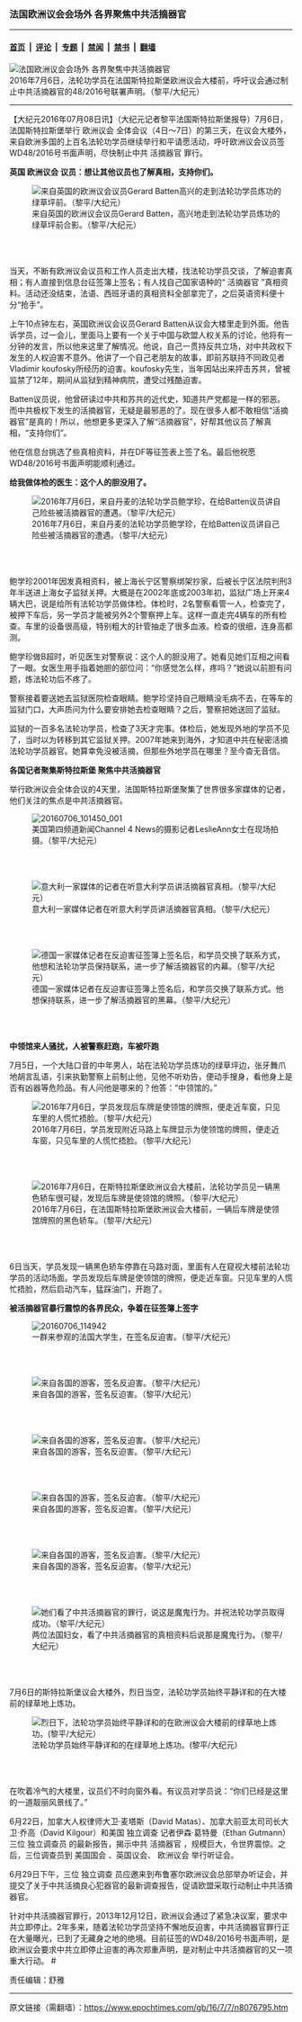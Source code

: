 ### 法国欧洲议会会场外 各界聚焦中共活摘器官

---

#### [首页](../../../..?n8076795) &nbsp;|&nbsp; [评论](../../../../../epoch-comment?n8076795) &nbsp;|&nbsp; [专题](../../../../../epoch-special?n8076795) &nbsp;|&nbsp; [禁闻](../../../../../epoch-news?n8076795) &nbsp;|&nbsp; [禁书](../../../../../books?n8076795) &nbsp;|&nbsp; [翻墙](https://github.com/gfw-breaker/nogfw/blob/master/README.md?n8076795)


<div><img alt="法国欧洲议会会场外 各界聚焦中共活摘器官" class="attachment-djy_600_400 size-djy_600_400 wp-post-image" src="https://i.epochtimes.com/assets/uploads/2016/07/20160706_180350-450x253-1.jpg"/>
<div class="caption">
 2016年7月6日，法轮功学员在法国斯特拉斯堡欧洲议会大楼前，呼吁议会通过制止中共活摘器官的48/2016号联署声明。（黎平/大纪元）
</div></div><hr/><div class="post_content" id="artbody" itemprop="articleBody">
 <!-- article content begin -->
 <p>
  【大纪元2016年07月08日讯】（大纪元记者黎平法国斯特拉斯堡报导）7月6日，法国斯特拉斯堡举行
  <ok href="https://www.epochtimes.com/gb/tag/%E6%AC%A7%E6%B4%B2%E8%AE%AE%E4%BC%9A.html">
   欧洲议会
  </ok>
  全体会议（4日～7日）的第三天，在议会大楼外，来自欧洲多国的上百名法轮功学员继续举行和平请愿活动，呼吁欧洲议会议员签WD48/2016号书面声明，尽快制止中共
  <ok href="https://www.epochtimes.com/gb/tag/%E6%B4%BB%E6%91%98%E5%99%A8%E5%AE%98.html">
   活摘器官
  </ok>
  罪行。
 </p>
 <p>
  <strong>
   英国
   <ok href="https://www.epochtimes.com/gb/tag/%E6%AC%A7%E6%B4%B2%E8%AE%AE%E4%BC%9A.html">
    欧洲议会
   </ok>
   议员：想让其他议员也了解真相，支持你们。
  </strong>
 </p>
 <figure aria-describedby="caption-attachment-8076863" class="wp-caption aligncenter" id="attachment_8076863" style="width: 450px">
  <ok href=" https://i.epochtimes.com/assets/uploads/2016/07/20160706_101226-450x253.jpg" rel="noreferrer noopener" target="_blank">
   <img alt="来自英国的欧洲议会议员Gerard Batten高兴的走到法轮功学员炼功的绿草坪前。（黎平/大纪元）" class="wp-image-8076863 size-medium" src="https://i.epochtimes.com/assets/uploads/2016/07/20160706_101226-450x253.jpg"/>
  </ok>
  <br/><figcaption class="wp-caption-text" id="caption-attachment-8076863">
   来自英国的欧洲议会议员Gerard Batten，高兴地走到法轮功学员炼功的绿草坪前合影。（黎平/大纪元）
  </figcaption><br/>
 </figure><br/>
 <p>
  当天，不断有欧洲议会议员和工作人员走出大楼，找法轮功学员交谈，了解迫害真相；有人直接到信息台征签簿上签名；有人找自己国家语种的“
  <ok href="https://www.epochtimes.com/gb/tag/%E6%B4%BB%E6%91%98%E5%99%A8%E5%AE%98.html">
   活摘器官
  </ok>
  ”真相资料。活动还没结束，法语、西班牙语的真相资料全部拿完了，之后英语资料便十分“抢手”。
 </p>
 <p>
  上午10点钟左右，英国欧洲议会议员Gerard Batten从议会大楼里走到外面。他告诉学员，过一会儿，里面马上要有一个关于中国与欧盟人权关系的讨论，他将有一分钟的发言，所以他来这里了解情况。他说，自己一贯持反共立场，对中共政权下发生的人权迫害不意外。他讲了一个自己老朋友的故事，即前苏联持不同政见者Vladimir koufosky所经历的迫害。koufosky先生，当年因站出来抨击苏共，曾被监禁了12年，期间从监狱到精神病院，遭受过残酷迫害。
 </p>
 <p>
  Batten议员说，他曾研读过中共和苏共的近代史，知道共产党都是一样的邪恶。而中共极权下发生的活摘器官，无疑是最邪恶的了。现在很多人都不敢相信“活摘器官”是真的！所以，他想更多更深入了解“活摘器官”，好帮其他议员了解真相，“支持你们”。
 </p>
 <p>
  他在信息台挑选了些真相资料，并在DF等征签表上签了名。最后他祝愿WD48/2016号书面声明能顺利通过。
 </p>
 <p>
  <strong>
   给我做体检的医生：这个人的胆没用了。
  </strong>
 </p>
 <figure aria-describedby="caption-attachment-8076888" class="wp-caption aligncenter" id="attachment_8076888" style="width: 450px">
  <ok href=" https://i.epochtimes.com/assets/uploads/2016/07/20160706_102512-450x272.jpg" rel="noreferrer noopener" target="_blank">
   <img alt="2016年7月6日，来自丹麦的法轮功学员鲍学珍，在给Batten议员讲自己险些被活摘器官的遭遇。（黎平/大纪元） " class="size-medium wp-image-8076888" src="https://i.epochtimes.com/assets/uploads/2016/07/20160706_102512-450x272.jpg"/>
  </ok>
  <br/><figcaption class="wp-caption-text" id="caption-attachment-8076888">
   2016年7月6日，来自丹麦的法轮功学员鲍学珍，在给Batten议员讲自己险些被活摘器官的遭遇。（黎平/大纪元）
  </figcaption><br/>
 </figure><br/>
 <p>
  鲍学珍2001年因发真相资料，被上海长宁区警察绑架抄家，后被长宁区法院判刑3年半送进上海女子监狱关押。大概是在2002年底或2003年初，监狱广场上开来4辆大巴，说是给所有法轮功学员做体检。体检时，2名警察看管一人，检查完了，被押下车后，另一学员才能被另外2个警察押上车。这样一直走完4辆车的所有检查。车里的设备很高级，特别粗大的针管抽走了很多血液。检查的很细，连身高都测。
 </p>
 <p>
  鲍学珍做B超时，听见医生对警察说：这个人的胆没用了。她看见她们互相之间看了一眼。女医生用手指着她胆的部位问：“你感觉怎么样，疼吗？”她说以前胆有问题，炼法轮功后不疼了。
 </p>
 <p>
  警察接着要送她去监狱医院检查眼睛。鲍学珍坚持自己眼睛没毛病不去，在等车的监狱门口，大声质问为什么要安排她去检查眼睛？之后，警察把她送回了监狱。
 </p>
 <p>
  监狱的一百多名法轮功学员，检查了3天才完事。体检后，她发现外地的学员不见了，当时以为转移到其它监狱关押。2007年她来到海外，才知道中共在秘密活摘法轮功学员器官。她算幸免没被活摘，但那些外地学员在哪里？至今杳无音信。
 </p>
 <p>
  <strong>
   各国记者聚集斯特拉斯堡 聚焦中共活摘器官
  </strong>
 </p>
 <p>
  举行欧洲议会全体会议的4天里，法国斯特拉斯堡聚集了世界很多家媒体的记者，他们关注的焦点是中共活摘器官。
 </p>
 <figure aria-describedby="caption-attachment-8076945" class="wp-caption aligncenter" id="attachment_8076945" style="width: 450px">
  <ok href=" https://i.epochtimes.com/assets/uploads/2016/07/20160706_101450_001-450x253.jpg" rel="noreferrer noopener" target="_blank">
   <img alt="20160706_101450_001" class="wp-image-8076945 size-medium" src="https://i.epochtimes.com/assets/uploads/2016/07/20160706_101450_001-450x253.jpg"/>
  </ok>
  <br/><figcaption class="wp-caption-text" id="caption-attachment-8076945">
   美国第四频道新闻Channel 4 News的摄影记者LeslieAnn女士在现场拍摄。（黎平/大纪元）
  </figcaption><br/>
 </figure><br/>
 <p>
 </p>
 <figure aria-describedby="caption-attachment-8076953" class="wp-caption aligncenter" id="attachment_8076953" style="width: 450px">
  <ok href=" https://i.epochtimes.com/assets/uploads/2016/07/20160706_142619-450x253.jpg" rel="noreferrer noopener" target="_blank">
   <img alt="意大利一家媒体的记者在听意大利学员讲活摘器官真相。（黎平/大纪元）" class="wp-image-8076953 size-medium" src="https://i.epochtimes.com/assets/uploads/2016/07/20160706_142619-450x253.jpg"/>
  </ok>
  <br/><figcaption class="wp-caption-text" id="caption-attachment-8076953">
   意大利一家媒体记者在听意大利学员讲活摘器官真相。（黎平/大纪元）
  </figcaption><br/>
 </figure><br/>
 <p>
 </p>
 <figure aria-describedby="caption-attachment-8076964" class="wp-caption aligncenter" id="attachment_8076964" style="width: 450px">
  <ok href=" https://i.epochtimes.com/assets/uploads/2016/07/20160706_182846-450x338.jpg" rel="noreferrer noopener" target="_blank">
   <img alt="德国一家媒体记者在反迫害征签簿上签名后，和学员交换了联系方式，他想和法轮功学员保持联系，进一步了解活摘器官的内幕。（黎平/大纪元）" class="wp-image-8076964 size-medium" src="https://i.epochtimes.com/assets/uploads/2016/07/20160706_182846-450x338.jpg"/>
  </ok>
  <br/><figcaption class="wp-caption-text" id="caption-attachment-8076964">
   德国一家媒体记者在反迫害征签簿上签名后，和学员交换了联系方式。他想保持联系，进一步了解活摘器官的黑幕。（黎平/大纪元）
  </figcaption><br/>
 </figure><br/>
 <p>
  <strong>
   中领馆来人骚扰，人被警察赶跑，车被吓跑
  </strong>
 </p>
 <p>
  7月5日，一个大陆口音的中年男人，站在法轮功学员炼功的绿草坪边，张牙舞爪地胡言乱语，引来执勤警察上前制止他，见他不听劝告，便动手搜身，看他身上是否有凶器等危险品。有人问他是哪来的？他答：“中领馆的。”
 </p>
 <figure aria-describedby="caption-attachment-8076976" class="wp-caption aligncenter" id="attachment_8076976" style="width: 450px">
  <ok href=" https://i.epochtimes.com/assets/uploads/2016/07/20160706_113725-450x298.jpg" rel="noreferrer noopener" target="_blank">
   <img alt="2016年7月6日，学员发现后车牌是使领馆的牌照，便走近车窗，只见车里的人慌忙捂脸。（黎平/大纪元）" class="size-medium wp-image-8076976" src="https://i.epochtimes.com/assets/uploads/2016/07/20160706_113725-450x298.jpg"/>
  </ok>
  <br/><figcaption class="wp-caption-text" id="caption-attachment-8076976">
   2016年7月6日，学员发现附近马路上车牌显示为使领馆的牌照，便走近车窗，只见车里的人慌忙捂脸。（黎平/大纪元）
  </figcaption><br/>
 </figure><br/>
 <figure aria-describedby="caption-attachment-8077024" class="wp-caption aligncenter" id="attachment_8077024" style="width: 450px">
  <ok href=" https://i.epochtimes.com/assets/uploads/2016/07/20160706_113728-450x310.jpg" rel="noreferrer noopener" target="_blank">
   <img alt="2016年7月6日，在斯特拉斯堡欧洲议会大楼前，法轮功学员见一辆黑色轿车很可疑，发现后车牌是使领馆的牌照。（黎平/大纪元）" class="wp-image-8077024 size-medium" src="https://i.epochtimes.com/assets/uploads/2016/07/20160706_113728-450x310.jpg"/>
  </ok>
  <br/><figcaption class="wp-caption-text" id="caption-attachment-8077024">
   2016年7月6日，在法国斯特拉斯堡欧洲议会大楼前，一辆后车牌是使领馆牌照的黑色轿车。（黎平/大纪元）
  </figcaption><br/>
 </figure><br/>
 <p>
  6日当天，学员发现一辆黑色轿车停靠在马路对面，里面有人在窥视大楼前法轮功学员的活动场面。学员发现后车牌是使领馆的牌照，便走近车窗。只见车里的人慌忙捂脸，然后启动汽车，猛踩油门，开跑了。
 </p>
 <p>
  <strong>
   被活摘器官暴行震惊的各界民众，争着在征签簿上签字
  </strong>
 </p>
 <figure aria-describedby="caption-attachment-8077044" class="wp-caption aligncenter" id="attachment_8077044" style="width: 450px">
  <ok href=" https://i.epochtimes.com/assets/uploads/2016/07/20160706_114942-450x253.jpg" rel="noreferrer noopener" target="_blank">
   <img alt="20160706_114942" class="wp-image-8077044 size-medium" src="https://i.epochtimes.com/assets/uploads/2016/07/20160706_114942-450x253.jpg"/>
  </ok>
  <br/><figcaption class="wp-caption-text" id="caption-attachment-8077044">
   一群来参观的法国大学生，在签名反迫害。（黎平/大纪元）
  </figcaption><br/>
 </figure><br/>
 <figure aria-describedby="caption-attachment-8077054" class="wp-caption aligncenter" id="attachment_8077054" style="width: 450px">
  <ok href=" https://i.epochtimes.com/assets/uploads/2016/07/20160706_134354-450x253.jpg" rel="noreferrer noopener" target="_blank">
   <img alt="来自各国的游客，签名反迫害。（黎平/大纪元）" class="size-medium wp-image-8077054" src="https://i.epochtimes.com/assets/uploads/2016/07/20160706_134354-450x253.jpg"/>
  </ok>
  <br/><figcaption class="wp-caption-text" id="caption-attachment-8077054">
   来自各国的游客，签名反迫害。（黎平/大纪元）
  </figcaption><br/>
 </figure><br/>
 <figure aria-describedby="caption-attachment-8077063" class="wp-caption aligncenter" id="attachment_8077063" style="width: 450px">
  <ok href=" https://i.epochtimes.com/assets/uploads/2016/07/20160706_134601-450x253.jpg" rel="noreferrer noopener" target="_blank">
   <img alt="来自各国的游客，签名反迫害。（黎平/大纪元）" class="size-medium wp-image-8077063" src="https://i.epochtimes.com/assets/uploads/2016/07/20160706_134601-450x253.jpg"/>
  </ok>
  <br/><figcaption class="wp-caption-text" id="caption-attachment-8077063">
   来自各国的游客，签名反迫害。（黎平/大纪元）
  </figcaption><br/>
 </figure><br/>
 <figure aria-describedby="caption-attachment-8077069" class="wp-caption aligncenter" id="attachment_8077069" style="width: 450px">
  <ok href=" https://i.epochtimes.com/assets/uploads/2016/07/20160706_140559-450x253.jpg" rel="noreferrer noopener" target="_blank">
   <img alt="来自各国的游客，签名反迫害。（黎平/大纪元）" class="size-medium wp-image-8077069" src="https://i.epochtimes.com/assets/uploads/2016/07/20160706_140559-450x253.jpg"/>
  </ok>
  <br/><figcaption class="wp-caption-text" id="caption-attachment-8077069">
   来自各国的游客，签名反迫害。（黎平/大纪元）
  </figcaption><br/>
 </figure><br/>
 <figure aria-describedby="caption-attachment-8077073" class="wp-caption aligncenter" id="attachment_8077073" style="width: 450px">
  <ok href=" https://i.epochtimes.com/assets/uploads/2016/07/20160706_134618-450x253.jpg" rel="noreferrer noopener" target="_blank">
   <img alt="来自各国的游客，签名反迫害。（黎平/大纪元）" class="size-medium wp-image-8077073" src="https://i.epochtimes.com/assets/uploads/2016/07/20160706_134618-450x253.jpg"/>
  </ok>
  <br/><figcaption class="wp-caption-text" id="caption-attachment-8077073">
   来自各国的游客，签名反迫害。（黎平/大纪元）
  </figcaption><br/>
 </figure><br/>
 <figure aria-describedby="caption-attachment-8077117" class="wp-caption aligncenter" id="attachment_8077117" style="width: 450px">
  <ok href=" https://i.epochtimes.com/assets/uploads/2016/07/20160706_162215_001-450x253.jpg" rel="noreferrer noopener" target="_blank">
   <img alt="她们看了中共活摘器官的罪行，说这是魔鬼行为。并祝法轮功学员取得成功。（黎平/大纪元）" class="size-medium wp-image-8077117" src="https://i.epochtimes.com/assets/uploads/2016/07/20160706_162215_001-450x253.jpg"/>
  </ok>
  <br/><figcaption class="wp-caption-text" id="caption-attachment-8077117">
   两位法国妇女，看了中共活摘器官的真相资料后说那是魔鬼行为。（黎平/大纪元）
  </figcaption><br/>
 </figure><br/>
 <p>
  7月6日的斯特拉斯堡议会大楼外，烈日当空，法轮功学员始终平静详和的在大楼前的绿草地上炼功。
 </p>
 <figure aria-describedby="caption-attachment-8077088" class="wp-caption aligncenter" id="attachment_8077088" style="width: 450px">
  <ok href=" https://i.epochtimes.com/assets/uploads/2016/07/20160706_180350-450x253.jpg" rel="noreferrer noopener" target="_blank">
   <img alt="烈日下，法轮功学员始终平静详和的在欧洲议会大楼前的绿草地上炼功。(黎平/大纪元）" class="wp-image-8077088 size-medium" src="https://i.epochtimes.com/assets/uploads/2016/07/20160706_180350-450x253.jpg"/>
  </ok>
  <br/><figcaption class="wp-caption-text" id="caption-attachment-8077088">
   法轮功学员始终平静详和的在绿草地上炼功。(黎平/大纪元）
  </figcaption><br/>
 </figure><br/>
 <p>
  在吹着冷气的大楼里，议员们不时向窗外看。有议员对学员说：“你们已经是这里的一道靓丽风景线了。”
 </p>
 <p>
  6月22日，加拿大人权律师大卫‧麦塔斯（David Matas）、加拿大前亚太司司长大卫‧乔高（David Kilgour）和美国
  <ok href="https://www.epochtimes.com/gb/tag/%E7%8B%AC%E7%AB%8B%E8%B0%83%E6%9F%A5.html">
   独立调查
  </ok>
  记者伊森‧葛特曼（Ethan Gutmann）三位
  <ok href='//www.ntdtv.com/xtr/gb/articlelistbytag_%E7%8B%AC%E7%AB%8B%E8%B0%83%E6%9F%A5%E5%91%98.html\"'>
   独立调查员
  </ok>
  的最新报告，揭示中共
  <ok href='//www.ntdtv.com/xtr/gb/articlelistbytag_%E6%B4%BB%E6%91%98%E5%99%A8%E5%AE%98.html\"'>
   活摘器官
  </ok>
  ，规模巨大，令世界震惊。之后，三位调查员到
  <ok href='//www.ntdtv.com/xtr/gb/articlelistbytag_%E7%BE%8E%E5%9B%BD%E5%9B%BD%E4%BC%9A.html\"'>
   美国国会
  </ok>
  、英国议会、
  <ok href='//www.ntdtv.com/xtr/gb/articlelistbytag_%E6%AC%A7%E6%B4%B2%E8%AE%AE%E4%BC%9A.html\"'>
   欧洲议会
  </ok>
  举行听证会。
 </p>
 <p>
  6月29日下午，三位
  <ok href="https://www.epochtimes.com/gb/tag/%E7%8B%AC%E7%AB%8B%E8%B0%83%E6%9F%A5.html">
   独立调查
  </ok>
  员应邀来到布鲁塞尔欧洲议会总部举办听证会，并提交了关于中共活摘良心犯器官的最新调查报告，促请欧盟采取行动制止中共活摘器官。
 </p>
 <p>
  针对中共活摘器官罪行，2013年12月12日，欧洲议会通过了紧急决议案，要求中共立即停止。2年多来，随着法轮功学员坚持不懈地反迫害，中共活摘器官罪行正在大量曝光，已到了无藏身之地的绝境。目前征签的WD48/2016号书面声明，是欧洲议会要求中共立即停止迫害的再次郑重声明，是对制止中共活摘器官的又一项重大行动。 #
 </p>
 <p>
  责任编辑：舒雅
 </p>
 <!-- article content end -->
 <div id="below_article_ad">
 </div>
</div>


---

原文链接（需翻墙）：https://www.epochtimes.com/gb/16/7/7/n8076795.htm